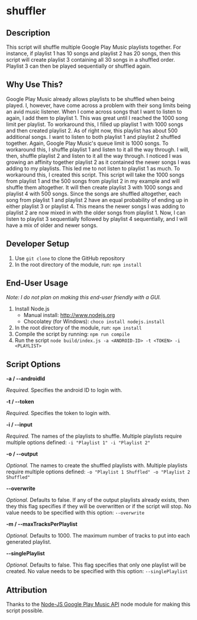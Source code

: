 # shuffler

Description
----
This script will shuffle multiple Google Play Music playlists together. For instance, if playlist 1 has 10 songs and playlist 2 has 20 songs, then this script will create playlist 3 containing all 30 songs in a shuffled order. Playlist 3 can then be played sequentially or shuffled again.

Why Use This?
----
Google Play Music already allows playlists to be shuffled when being played. I, however, have come across a problem with their song limits being an avid music listener. When I come across songs that I want to listen to again, I add them to playlist 1. This was great until I reached the 1000 song limit per playlist. To workaround this, I filled up playlist 1 with 1000 songs and then created playlist 2. As of right now, this playlist has about 500 additional songs. I want to listen to both playlist 1 and playlist 2 shuffled together. Again, Google Play Music's queue limit is 1000 songs. To workaround this, I shuffle playlist 1 and listen to it all the way through. I will, then, shuffle playlist 2 and listen to it all the way through. I noticed I was growing an affinity together playlist 2 as it contained the newer songs I was adding to my playlists. This led me to not listen to playlist 1 as much. To workaround this, I created this script. This script will take the 1000 songs from playlist 1 and the 500 songs from playlist 2 in my example and will shuffle them altogether. It will then create playlist 3 with 1000 songs and playlist 4 with 500 songs. Since the songs are shuffled altogether, each song from playlist 1 and playlist 2 have an equal probability of ending up in either playlist 3 or playlist 4. This means the newer songs I was adding to playlist 2 are now mixed in with the older songs from playlist 1. Now, I can listen to playlist 3 sequentially followed by playlist 4 sequentially, and I will have a mix of older and newer songs.

Developer Setup
----
1. Use `git clone` to clone the GitHub repository
1. In the root directory of the module, run: `npm install`

End-User Usage
----
_Note: I do not plan on making this end-user friendly with a GUI._

1. Install Node.js
	* Manual install: http://www.nodejs.org
	* Chocolatey (for Windows): `choco install nodejs.install`
1. In the root directory of the module, run: `npm install`
1. Compile the script by running: `npm run compile`
1. Run the script `node build/index.js -a <ANDROID-ID> -t <TOKEN> -i <PLAYLIST>`

Script Options
----
**-a / --androidId**

_Required._ Specifies the android ID to login with. 


**-t / --token**

_Required._ Specifies the token to login with.


**-i / --input**

_Required._ The names of the playlists to shuffle. Multiple playlists require multiple options defined: `-i "Playlist 1" -i "Playlist 2"`


**-o / --output**

_Optional._ The names to create the shuffled playlists with. Multiple playlists require multiple options defined: `-o "Playlist 1 Shuffled" -o "Playlist 2 Shuffled"`


**--overwrite**

_Optional._ Defaults to false. If any of the output playlists already exists, then they this flag specifies if they will be overwritten or if the script will stop. No value needs to be specified with this option: `--overwrite`

**-m / --maxTracksPerPlaylist**

_Optional._ Defaults to 1000. The maximum number of tracks to put into each generated playlist.

**--singlePlaylist**

_Optional._ Defaults to false. This flag specifies that only one playlist will be created. No value needs to be specified with this option: `--singlePlaylist`

Attribution
----
Thanks to the [Node-JS Google Play Music API](https://github.com/jamon/playmusic) node module for making this script possible.
